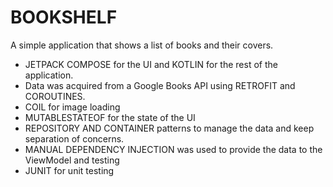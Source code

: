 # BOOKSHELF

A simple application that shows a list of books and their covers. 

- JETPACK COMPOSE for the UI and KOTLIN for the rest of the application.
- Data was acquired from a Google Books API using RETROFIT and COROUTINES.
- COIL for image loading
- MUTABLESTATEOF for the state of the UI
- REPOSITORY AND CONTAINER patterns to manage the data and keep separation of concerns.
- MANUAL DEPENDENCY INJECTION was used to provide the data to the ViewModel and testing
- JUNIT for unit testing